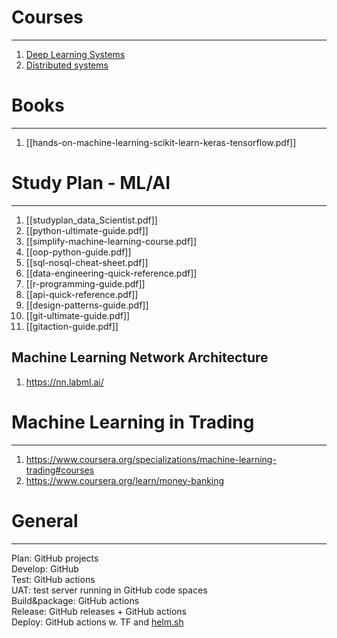 # Courses
---
1. [Deep Learning Systems](https://dlsyscourse.org/lectures/)
2. [Distributed systems](https://www.distributedsystemscourse.com/)

# Books
---
1. [[hands-on-machine-learning-scikit-learn-keras-tensorflow.pdf]]

# Study Plan - ML/AI
---
1. [[studyplan_data_Scientist.pdf]]
2. [[python-ultimate-guide.pdf]]
3. [[simplify-machine-learning-course.pdf]]
4. [[oop-python-guide.pdf]]
5. [[sql-nosql-cheat-sheet.pdf]]
6. [[data-engineering-quick-reference.pdf]]
7. [[r-programming-guide.pdf]]
8. [[api-quick-reference.pdf]]
9. [[design-patterns-guide.pdf]]
10. [[git-ultimate-guide.pdf]]
11. [[gitaction-guide.pdf]]

Machine Learning Network Architecture
---
1. https://nn.labml.ai/


# Machine Learning in Trading
---
1. https://www.coursera.org/specializations/machine-learning-trading#courses
2. https://www.coursera.org/learn/money-banking 

# General
---
Plan: GitHub projects  
Develop: GitHub  
Test: GitHub actions  
UAT: test server running in GitHub code spaces  
Build&package: GitHub actions  
Release: GitHub releases + GitHub actions  
Deploy: GitHub actions w. TF and [helm.sh](http://helm.sh/)